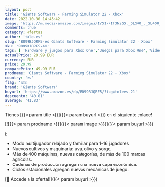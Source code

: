 ```yaml
---
layout: post
title: 'Giants Software - Farming Simulator 22 - Xbox'
date: 2022-10-30 14:45:42
image: 'https://m.media-amazon.com/images/I/51-4If3NzQS._SL500_._SL400_.jpg'
comments: true
category: ofertas
author: 'tole.es'
slug: 'B099BJQRF5-es Giants Software - Farming Simulator 22 - Xbox'
sku: 'B099BJQRF5-es'
tags: [ 'Hardware y juegos para Xbox One','Juegos para Xbox One','Videojuegos','giants software','xbox','🇪🇸', ]
actualPrice: 29.99 EUR
currency: EUR
price: 29.99
comparePrice: 49.99 EUR
prodname: 'Giants Software - Farming Simulator 22 - Xbox'
country: 'es'
flag: '🇪🇸'
brand: 'Giants Software'
buyurl: 'https://www.amazon.es/dp/B099BJQRF5/?tag=tolees-21'
descuento: '40.01'
average: '41.83'
---
```


Tienes [{{< param title >}}]({{< param buyurl >}}) en el siguiente enlace!

[![{{< param prodname >}}]({{< param image >}})]({{< param buyurl >}})

ℹ️:

- Modo multijugador relajado y familiar para 1-16 jugadores
- Nuevos cultivos y maquinaria: uva, olivo y sorgo.
- Más de 400 máquinas, nuevas categorías, de más de 100 marcas agrícolas.
- Cadenas de producción agregan una nueva capa económica.
- Ciclos estacionales agregan nuevas mecánicas de juego.

[🛒 Accede a la oferta!!]({{< param buyurl >}})
